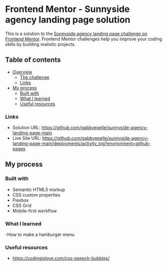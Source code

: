# Frontend Mentor - Sunnyside agency landing page solution

This is a solution to the [Sunnyside agency landing page challenge on Frontend Mentor](https://www.frontendmentor.io/challenges/sunnyside-agency-landing-page-7yVs3B6ef). Frontend Mentor challenges help you improve your coding skills by building realistic projects.

## Table of contents

- [Overview](#overview)
  - [The challenge](#the-challenge)
  - [Links](#links)
- [My process](#my-process)
  - [Built with](#built-with)
  - [What I learned](#what-i-learned)
  - [Useful resources](#useful-resources)



### Links

- Solution URL: https://github.com/gabbyepelle/sunnyside-agency-landing-page-main
- Live Site URL: https://github.com/gabbyepelle/sunnyside-agency-landing-page-main/deployments/activity_log?environment=github-pages

## My process

### Built with

- Semantic HTML5 markup
- CSS custom properties
- Flexbox
- CSS Grid
- Mobile-first workflow



### What I learned
-How to make a hamburger menu


### Useful resources

- https://codingislove.com/css-speech-bubbles/



